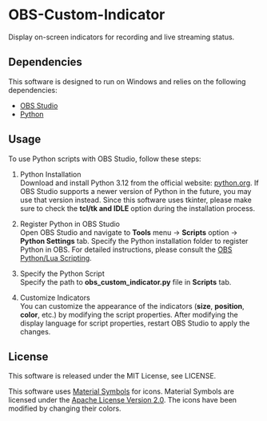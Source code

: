 # OBS-Custom-Indicator
Display on-screen indicators for recording and live streaming status.


## Dependencies
This software is designed to run on Windows and relies on the following dependencies:
- [OBS Studio](https://obsproject.com/)
- [Python](https://www.python.org/)


## Usage
To use Python scripts with OBS Studio, follow these steps:

1. Python Installation<br>
	Download and install Python 3.12 from the official website: [python.org](https://www.python.org/downloads/windows/). If OBS Studio supports a newer version of Python in the future, you may use that version instead.
	Since this software uses tkinter, please make sure to check the **tcl/tk and IDLE** option during the installation process.

2. Register Python in OBS Studio<br>
	Open OBS Studio and navigate to **Tools** menu -> **Scripts** option -> **Python Settings** tab. Specify the Python installation folder to register Python in OBS. For detailed instructions, please consult the [OBS Python/Lua Scripting](https://docs.obsproject.com/scripting).

3. Specify the Python Script<br>
	Specify the path to **obs_custom_indicator.py** file in **Scripts** tab.

4. Customize Indicators<br>
	You can customize the appearance of the indicators (**size**, **position**, **color**, etc.) by modifying the script properties. After modifying the display language for script properties, restart OBS Studio to apply the changes.


## License
This software is released under the MIT License, see LICENSE.

This software uses [Material Symbols](https://fonts.google.com/icons) for icons. Material Symbols are licensed under the [Apache License Version 2.0](https://www.apache.org/licenses/LICENSE-2.0).
The icons have been modified by changing their colors.
